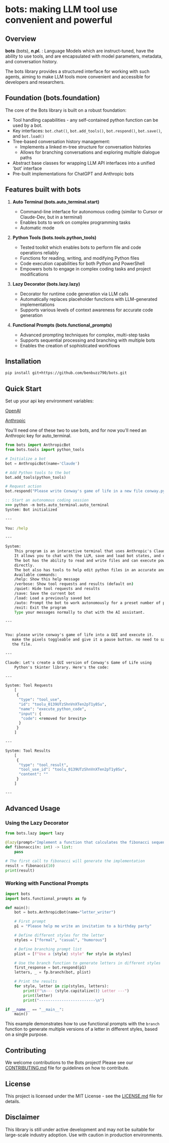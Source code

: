 # bots: making LLM tool use convenient and powerful

## Overview

**bots** (bɒts), ***n.pl.*** : Language Models which are instruct-tuned, have the ability to use tools, and are encapsulated with model parameters, metadata, and conversation history.

The bots library provides a structured interface for working with such agents, aiming to make LLM tools more convenient and accessible for developers and researchers.

## Foundation (bots.foundation)

The core of the Bots library is built on a robust foundation:

- Tool handling capabilities - any self-contained python function can be used by a bot.
- Key interfaces: `bot.chat()`, `bot.add_tools()`, `bot.respond()`, `bot.save()`, and `bot.load()`
- Tree-based conversation history management:
  - Implements a linked m-tree structure for conversation histories
  - Allows for branching conversations and exploring multiple dialogue paths
- Abstract base classes for wrapping LLM API interfaces into a unified 'bot' interface
- Pre-built implementations for ChatGPT and Anthropic bots

## Features built with bots

1. **Auto Terminal (bots.auto_terminal.start)**
   - Command-line interface for autonomous coding (similar to Cursor or Claude-Dev, but in a terminal)
   - Enables bots to work on complex programming tasks
   - Automatic mode

2. **Python Tools (bots.tools.python_tools)**
   - Tested toolkit which enables bots to perform file and code operations reliably
   - Functions for reading, writing, and modifying Python files
   - Code execution capabilities for both Python and PowerShell
   - Empowers bots to engage in complex coding tasks and project modifications

3. **Lazy Decorator (bots.lazy.lazy)**
   - Decorator for runtime code generation via LLM calls
   - Automatically replaces placeholder functions with LLM-generated implementations
   - Supports various levels of context awareness for accurate code generation

4. **Functional Prompts (bots.functional_prompts)**
   - Advanced prompting techniques for complex, multi-step tasks
   - Supports sequential processing and branching with multiple bots
   - Enables the creation of sophisticated workflows

## Installation

```bash
pip install git+https://github.com/benbuzz790/bots.git
```

## Quick Start
Set up your api key environment variables:

[OpenAI](https://platform.openai.com/docs/quickstart)

[Anthropic](https://docs.anthropic.com/en/docs/initial-setup#set-your-api-key)

You'll need one of these two to use bots, and for now you'll need an Anthropic key for auto_terminal.

```python
from bots import AnthropicBot
from bots.tools import python_tools

# Initialize a bot
bot = AnthropicBot(name='Claude')

# Add Python tools to the bot
bot.add_tools(python_tools)

# Request action
bot.respond("Please write Conway's game of life in a new file conway.py")
```

```cmd
:: Start an autonomous coding session
>>> python -m bots.auto_terminal.auto_terminal
System: Bot initialized

---  
     
You: /help

---

System:
    This program is an interactive terminal that uses Anthropic's Claude Sonnet 3.5.
    It allows you to chat with the LLM, save and load bot states, and execute various commands.
    The bot has the ability to read and write files and can execute powershell and python code 
    directly.
    The bot also has tools to help edit python files in an accurate and token-efficient way.
    Available commands:
    /help: Show this help message
    /verbose: Show tool requests and results (default on)
    /quiet: Hide tool requests and results
    /save: Save the current bot
    /load: Load a previously saved bot
    /auto: Prompt the bot to work autonomously for a preset number of prompts
    /exit: Exit the program
    Type your messages normally to chat with the AI assistant.

---


You: please write conway's game of life into a GUI and execute it. 
   make the pixels toggleable and give it a pause button. no need to save
   the file.

---

Claude: Let's create a GUI version of Conway's Game of Life using
    Python's tkinter library. Here's the code:

---

System: Tool Requests
    [
     {
      "type": "tool_use",
      "id": "toolu_0139UTzShnVnXTen2pT1y8Su",
      "name": "execute_python_code",
      "input": {
       "code": <removed for brevity>
      }
     }
    ]

---

System: Tool Results
    [
     {
      "type": "tool_result",
      "tool_use_id": "toolu_0139UTzShnVnXTen2pT1y8Su",
      "content": ""
     }
    ]

---

```

## Advanced Usage

### Using the Lazy Decorator

```python
from bots.lazy import lazy

@lazy(prompt="Implement a function that calculates the fibonacci sequence up to n terms.")
def fibonacci(n: int) -> list:
    pass

# The first call to fibonacci will generate the implementation
result = fibonacci(10)
print(result)
```

### Working with Functional Prompts

```python
import bots
import bots.functional_prompts as fp

def main():
    bot = bots.AnthropicBot(name="letter_writer")

    # First prompt
    p1 = "Please help me write an invitation to a birthday party"

    # Define different styles for the letter
    styles = ["formal", "casual", "humorous"]

    # Define branching prompt list
    plist = [f"Use a {style} style" for style in styles]

    # Use the branch function to generate letters in different styles
    first_response = bot.respond(p1)
    letters, _ = fp.branch(bot, plist)

    # Print the results
    for style, letter in zip(styles, letters):
        print(f"\n--- {style.capitalize()} Letter ---")
        print(letter)
        print("-------------------------\n")

if __name__ == "__main__":
    main()
```

This example demonstrates how to use functional prompts with the `branch` function to generate multiple versions of a letter in different styles, based on a single purpose.

## Contributing

We welcome contributions to the Bots project! Please see our [CONTRIBUTING.md](CONTRIBUTING.md) file for guidelines on how to contribute.

## License

This project is licensed under the MIT License - see the [LICENSE.md](LICENSE.md) file for details.

## Disclaimer

This library is still under active development and may not be suitable for large-scale industry adoption. Use with caution in production environments.
